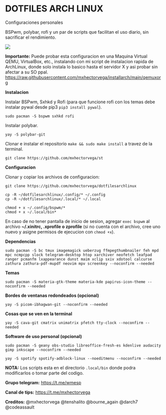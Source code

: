 # DOTFILES ARCH LINUX
Configuraciones personales

BSPwm, polybar, rofi y un par de scripts que facilitan el uso diario, sin sacrificar el rendimiento.

<img src="https://raw.githubusercontent.com/mxhectorvega/dotfilesarchlinux/main/screenshot.png" />


**Importante:**
Puede probar esta configuracion en una Maquina Virtual QEMU, VirtualBox, etc., instalando con mi script de instalacion rapida de ArchLinux, donde solo instala lo basico hasta el servidor X y asi probar sin afectar a su SO ppal.
https://raw.githubusercontent.com/mxhectorvega/installarch/main/qemuxorg

**Instalacion**

Instalar BSPwm, Sxhkd y Rofi (para que funcione rofi con los temas debe instalar pywal desde pip3 `pip3 install pywal`).

```
sudo pacman -S bspwm sxhkd rofi
```

Instalar polybar.

```
yay -S polybar-git
```

Clonar e instalar el repositorio `make && sudo make install` a travez de la terminal.

```
git clone https://github.com/mxhectorvega/st
```

**Configuracion**

Clonar y copiar los archivos de configuracion:

```
git clone https://github.com/mxhectorvega/dotfilesarchlinux

cp -R ~/dotfilesarchlinux/.config/* ~/.config
cp -R ~/dotfilesarchlinux/.local/* ~/.local

chmod + x ~/.config/bspwm/*
chmod + x ~/.local/bin*
```

En caso de no tener pantalla de inicio de sesion, agregar `exec bspwm` al
archivo **~/.xinitrc, .xprofile o zprofile** (si no cuenta con el archivo, cree uno nuevo y asigne
permisos de ejecucion con `chmod +x`).

**Dependencias**

```
sudo pacman -S bc tmux imagemagick ueberzug ffmpegthumbnailer feh mpd mpc ncmpcpp slock telegram-desktop htop xarchiver neofetch leafpad ranger pcmanfm lxappearance dunst maim xclip sxiv xdotool calcurse zathura zathura-pdf-mupdf neovim mpv screenkey --noconfirm --needed
```

**Temas**

```
sudo pacman -S materia-gtk-theme materia-kde papirus-icon-theme --noconfirm --needed
```

**Bordes de ventanas redondeados (opcional)**

```
yay -S picom-ibhagwan-git --noconfirm --needed
```

**Cosas que se ven en la terminal**

```
yay -S cava-git cmatrix unimatrix pfetch tty-clock --noconfirm --needed
```

**Software de uso personal (opcional)**

```
sudo pacman -S geany obs-studio libreoffice-fresh-es kdenlive audacity gimp inkscape --noconfirm --needed

yay -S spotify spotify-adblock-linux --noeditmenu --noconfirm --needed
```

**NOTA:**
Los scripts esta en el directorio `.local/bin` donde podra modificarlos o tomar parte del codigo.


**Grupo telegram:**
https://t.me/wmesp


**Canal de tips:**
https://t.me/mxhectorvega


**Creditos:**
@mxhectorvega @tenshalito @bourne_again @darch7 @codeassault
